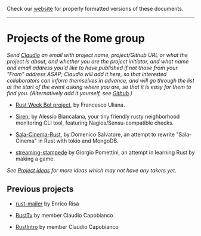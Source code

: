 Check our [website](http://rustaceans.uk/) for
properly formatted versions of these documents.

---

# Projects of the Rome group


*Send [Claudio](mailto:wbigger@gmail.com) an email with project name, project/Github URL or what the project is about, and whether you are the project initiator, and what name and email address you'd like to have published if not those from your "From" address ASAP; Claudio will add it here, so that interested collaborators can inform themselves in advance, and will go through the list at the start of the event asking where you are, so that it is easy for them to find you. (Alternatively add it yourself, see [Github](../Github.md).)*

* [Rust Week Bot project](https://github.com/RustRome/rust-week-bot), by Francesco Uliana.

* [Siren](https://github.com/dottorblaster/siren), by Alessio Biancalana, your tiny friendly rusty neighborhood monitoring CLI tool, featuring Nagios/Sensu-compatible checks.

* [Sala-Cinema-Rust](https://github.com/banditopazzo/Sala-Cinema-Rust), by Domenico Salvatore, an attempt to rewrite "Sala-Cinema" in Rust with tokio and MongoDB.

* [streaming-stampede](https://github.com/Pomettini/streaming-stampede) by Giorgio Pomettini, an attempt in learning Rust by making a game.

*See [Project ideas](../Project_ideas.md) for more ideas which may not have any takers yet.*

## Previous projects

* [rust-mailer](https://github.com/RustRome/web-playground) by Enrico Risa

* [RustTv](https://github.com/wbigger/RustTv) by member Claudio Capobianco

* [RustIntro](https://github.com/wbigger/RustIntro) by member Claudio Capobianco
